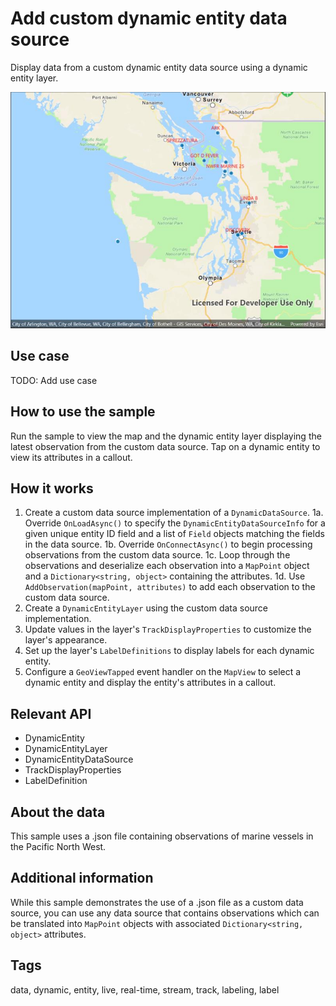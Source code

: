 # Add custom dynamic entity data source

Display data from a custom dynamic entity data source using a dynamic entity layer.

![Image of add custom dynamic entity data source](addcustomdynamicentitydatasource.jpg)

## Use case

TODO: Add use case

## How to use the sample

Run the sample to view the map and the dynamic entity layer displaying the latest observation from the custom data source. Tap on a dynamic entity to view its attributes in a callout.

## How it works

1. Create a custom data source implementation of a `DynamicDataSource`.
	1a. Override `OnLoadAsync()` to specify the `DynamicEntityDataSourceInfo` for a given unique entity ID field and a list of `Field` objects matching the fields in the data source.
	1b. Override `OnConnectAsync()` to begin processing observations from the custom data source.
	1c. Loop through the observations and deserialize each observation into a `MapPoint` object and a `Dictionary<string, object>` containing the attributes.
	1d. Use `AddObservation(mapPoint, attributes)` to add each observation to the custom data source.
2. Create a `DynamicEntityLayer` using the custom data source implementation.
3. Update values in the layer's `TrackDisplayProperties` to customize the layer's appearance.
4. Set up the layer's `LabelDefinitions` to display labels for each dynamic entity.
5. Configure a `GeoViewTapped` event handler on the `MapView` to select a dynamic entity and display the entity's attributes in a callout.

## Relevant API

* DynamicEntity
* DynamicEntityLayer
* DynamicEntityDataSource
* TrackDisplayProperties
* LabelDefinition

## About the data

This sample uses a .json file containing observations of marine vessels in the Pacific North West. 

## Additional information

While this sample demonstrates the use of a .json file as a custom data source, you can use any data source that contains observations which can be translated into `MapPoint` objects with associated `Dictionary<string, object>` attributes.

## Tags

data, dynamic, entity, live, real-time, stream, track, labeling, label

